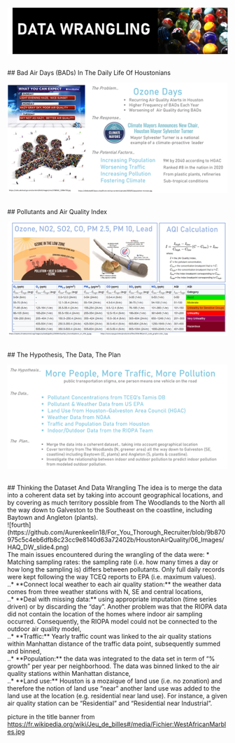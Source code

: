 ![cover](https://github.com/Aurenkeelin18/For_You_Thorough_Recruiter/blob/311f14d30588400fa591b2cc3dc0ca7733a2ccb5/HoustonAirQuality/06_Images/HAQ_DW_Title.png)

<br>
## Bad Air Days (BADs) In The Daily Life Of Houstonians

![first](https://github.com/Aurenkeelin18/For_You_Thorough_Recruiter/blob/9b870975c5c4eb6dfb8c23cc9e8140d63a72402b/HoustonAirQuality/06_Images/HAQ_DW_slide1.png)


<br>
## Pollutants and Air Quality Index

![second](https://github.com/Aurenkeelin18/For_You_Thorough_Recruiter/blob/9b870975c5c4eb6dfb8c23cc9e8140d63a72402b/HoustonAirQuality/06_Images/HAQ_DW_slide2.png)


<br>
## The Hypothesis, The Data, The Plan

![third](https://github.com/Aurenkeelin18/For_You_Thorough_Recruiter/blob/9b870975c5c4eb6dfb8c23cc9e8140d63a72402b/HoustonAirQuality/06_Images/HAQ_DW_slide3.png)


<br>
## Thinking the Dataset And Data Wrangling
The idea is to merge the data into a coherent data set by taking into account geographical locations, and by covering as much territory possible from The Woodlands to the North all the way down to Galveston to the Southeast on the coastline, including Baytown and Angleton (plants). <br>
![fourth](https://github.com/Aurenkeelin18/For_You_Thorough_Recruiter/blob/9b870975c5c4eb6dfb8c23cc9e8140d63a72402b/HoustonAirQuality/06_Images/HAQ_DW_slide4.png)
<br>
The main issues encountered during the wrangling of the data were:
* Matching sampling rates: the sampling rate (i.e. how many times a day or how long the sampling is) differs between pollutants. Only full daily records were kept following the way TCEQ reports to EPA (i.e. maximum values).<br>
..* **Connect local weather to each air quality station:**  the weather data comes from three weather stations with N, SE and central locations,<br>
..* **Deal with missing data:** using appropriate imputation (time series driven) or by discarding the “day”.  Another problem was that the RIOPA data did not contain the location of the homes where indoor air sampling occurred. Consequently, the RIOPA model could not be connected to the outdoor air quality model,<br>
..* **Traffic:** Yearly traffic count was linked to the air quality stations within Manhattan distance of the traffic data point, subsequently summed and binned,<br>
..* **Population:** the data was integrated to the data set in term of “% growth” per year per neighborhood. The data was binned linked to the air quality stations within Manhattan distance,<br>
 ..* **Land use:** Houston is a mozaique of land use (i.e. no zonation) and therefore the notion of land use “near” another land use was added to the land use at the location (e.g. residential near land use).  For instance, a given air quality station can be  “Residential” and “Residential near Industrial”.<br>


picture in the title banner from https://fr.wikipedia.org/wiki/Jeu_de_billes#/media/Fichier:WestAfricanMarbles.jpg
